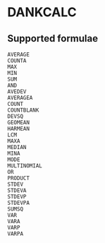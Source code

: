 # DANKCALC

## Supported formulae
```
AVERAGE
COUNTA
MAX
MIN
SUM
AND
AVEDEV
AVERAGEA
COUNT
COUNTBLANK
DEVSQ
GEOMEAN
HARMEAN
LCM
MAXA
MEDIAN
MINA
MODE
MULTINOMIAL
OR
PRODUCT
STDEV
STDEVA
STDEVP
STDEVPA
SUMSQ
VAR
VARA
VARP
VARPA
```